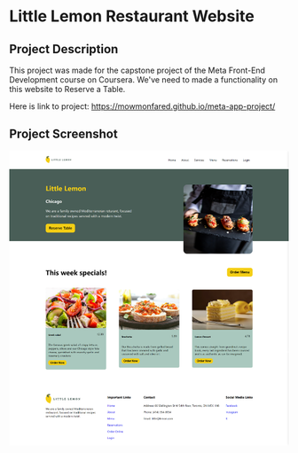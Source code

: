 # Little Lemon Restaurant Website

## Project Description
This project was made for the capstone project of the Meta Front-End Development course on Coursera. We've need to made a functionality on this website to Reserve a Table.

Here is link to project:
https://mowmonfared.github.io/meta-app-project/

## Project Screenshot

![little lemon website table booking](src/images/React-App.png)


